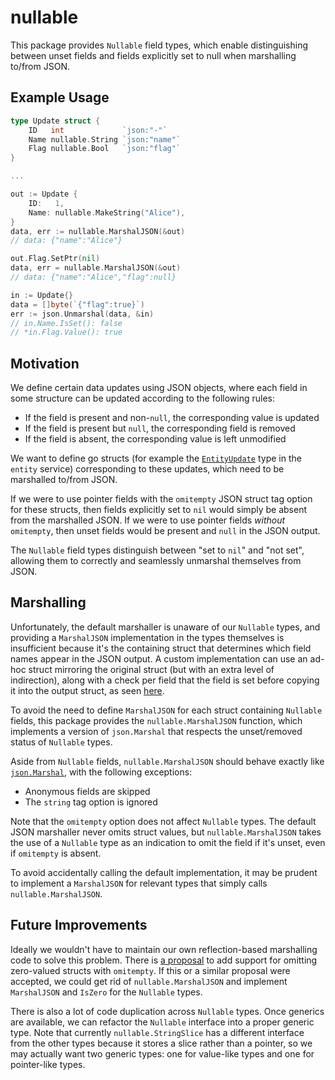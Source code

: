 # nullable

This package provides `Nullable` field types, which enable distinguishing
between unset fields and fields explicitly set to null when marshalling to/from
JSON.

## Example Usage

```go
type Update struct {
    ID   int             `json:"-"`
    Name nullable.String `json:"name"`
    Flag nullable.Bool   `json:"flag"`
}

...

out := Update {
    ID:   1,
    Name: nullable.MakeString("Alice"),
}
data, err := nullable.MarshalJSON(&out)
// data: {"name":"Alice"}

out.Flag.SetPtr(nil)
data, err = nullable.MarshalJSON(&out)
// data: {"name":"Alice","flag":null}

in := Update{}
data = []byte(`{"flag":true}`)
err := json.Unmarshal(data, &in)
// in.Name.IsSet(): false
// *in.Flag.Value(): true
```

## Motivation

We define certain data updates using JSON objects, where each field in some
structure can be updated according to the following rules:

- If the field is present and non-`null`, the corresponding value is updated
- If the field is present but `null`, the corresponding field is removed
- If the field is absent, the corresponding value is left unmodified

We want to define go structs (for example the
[`EntityUpdate`](https://github.com/nicheinc/entity/blob/9c8bb0fe92e4e77e3af339c30b29fd122c190cd3/entity.go#L70-L78)
type in the `entity` service) corresponding to these updates, which need to be
marshalled to/from JSON.

If we were to use pointer fields with the `omitempty` JSON struct tag option for
these structs, then fields explicitly set to `nil` would simply be absent from
the marshalled JSON. If we were to use pointer fields _without_ `omitempty`,
then unset fields would be present and `null` in the JSON output.

The `Nullable` field types distinguish between "set to `nil`" and "not set",
allowing them to correctly and seamlessly unmarshal themselves from JSON.

## Marshalling

Unfortunately, the default marshaller is unaware of our `Nullable` types, and
providing a `MarshalJSON` implementation in the types themselves is
insufficient because it's the containing struct that determines which field
names appear in the JSON output. A custom implementation can use an ad-hoc
struct mirroring the original struct (but with an extra level of indirection),
along with a check per field that the field is set before copying it into the
output struct, as seen
[here](https://github.com/nicheinc/entity/blob/9c8bb0fe92e4e77e3af339c30b29fd122c190cd3/entity.go#L148-L167).

To avoid the need to define `MarshalJSON` for each struct containing `Nullable`
fields, this package provides the `nullable.MarshalJSON` function, which
implements a version of `json.Marshal` that respects the unset/removed status
of `Nullable` types.

Aside from `Nullable` fields, `nullable.MarshalJSON` should behave exactly like
[`json.Marshal`](https://golang.org/pkg/encoding/json/#Marshal), with the
following exceptions:

- Anonymous fields are skipped
- The `string` tag option is ignored

Note that the `omitempty` option does not affect `Nullable` types. The default
JSON marshaller never omits struct values, but `nullable.MarshalJSON` takes the
use of a `Nullable` type as an indication to omit the field if it's unset, even
if `omitempty` is absent.

To avoid accidentally calling the default implementation, it may be prudent to
implement a `MarshalJSON` for relevant types that simply calls
`nullable.MarshalJSON`.

## Future Improvements

Ideally we wouldn't have to maintain our own reflection-based marshalling code
to solve this problem. There is [a proposal](https://github.com/golang/go/issues/11939)
to add support for omitting zero-valued structs with `omitempty`. If this or a
similar proposal were accepted, we could get rid of `nullable.MarshalJSON` and
implement `MarshalJSON` and `IsZero` for the `Nullable` types.

There is also a lot of code duplication across `Nullable` types. Once generics
are available, we can refactor the `Nullable` interface into a proper generic
type. Note that currently `nullable.StringSlice` has a different interface from
the other types because it stores a slice rather than a pointer, so we may
actually want two generic types: one for value-like types and one for
pointer-like types.
